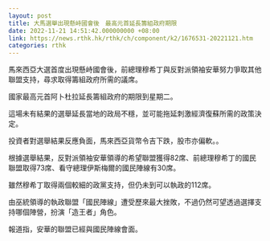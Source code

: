 ```yaml
---
layout: post
title: 大馬選舉出現懸峙國會後　最高元首延長籌組政府期限
date: 2022-11-21 14:51:42.000000000 +08:00
link: https://news.rthk.hk/rthk/ch/component/k2/1676531-20221121.htm
categories: rthk
---
```


馬來西亞大選首度出現懸峙國會後，前總理穆希丁與反對派領袖安華努力爭取其他聯盟支持，尋求取得籌組政府所需的議席。

國家最高元首阿卜杜拉延長籌組政府的期限到星期二。

這場未有結果的選舉延長當地的政局不穩，並可能拖延刺激經濟復蘇所需的政策決定。

投資者對選舉結果反應負面，馬來西亞貨幣令吉下跌，股市亦偏軟。。

根據選舉結果，反對派領袖安華領導的希望聯盟獲得82席、前總理穆希丁的國民聯盟取得73席、看守總理伊斯梅爾的國民陣線有30席。

雖然穆希丁取得兩個較細的政黨支持，但仍未到可以執政的112席。

由巫統領導的執政聯盟「國民陣線」遭受歷來最大挫敗，不過仍然可望透過選擇支持哪個陣營，扮演「造王者」角色。

報道指，安華的聯盟已經與國民陣線會面。
